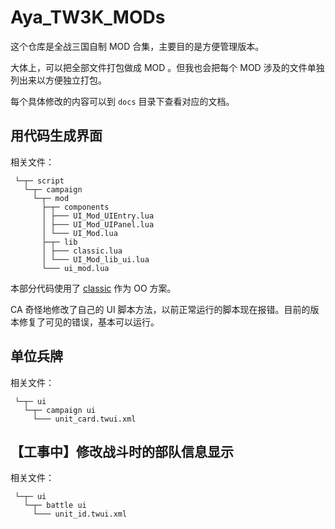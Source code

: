 # Aya_TW3K_MODs

这个仓库是全战三国自制 MOD 合集，主要目的是方便管理版本。

大体上，可以把全部文件打包做成 MOD 。但我也会把每个 MOD 涉及的文件单独列出来以方便独立打包。

每个具体修改的内容可以到 ````docs```` 目录下查看对应的文档。

## 用代码生成界面

相关文件：

```text
 └─┬─ script
   └─┬─ campaign
     └─┬─ mod
       ├─┬─ components
       │ ├─── UI_Mod_UIEntry.lua
       │ ├─── UI_Mod_UIPanel.lua
       │ └─── UI_Mod.lua
       ├─┬─ lib
       │ ├─── classic.lua
       │ └─── UI_Mod_lib_ui.lua
       └─── ui_mod.lua
```

本部分代码使用了 [classic](https://github.com/rxi/classic) 作为 OO 方案。

CA 奇怪地修改了自己的 UI 脚本方法，以前正常运行的脚本现在报错。目前的版本修复了可见的错误，基本可以运行。

## 单位兵牌

相关文件：

```text
 └─┬─ ui
   └─┬─ campaign ui
     └─── unit_card.twui.xml
```

## 【工事中】修改战斗时的部队信息显示

相关文件：

```text
 └─┬─ ui
   └─┬─ battle ui
     └─── unit_id.twui.xml
```
